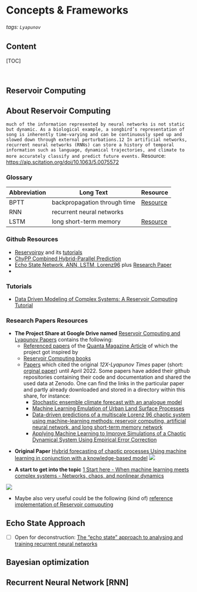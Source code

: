 # Concepts & Frameworks

###### tags: `Lyapunov`

## Content
[TOC]

&nbsp; 

## Reservoir Computing

## About Reservoir Computing
`much of the information represented by neural networks is not static but dynamic. As a biological example, a songbird’s representation of song is inherently time-varying and can be continuously sped up and slowed down through external perturbations.12 In artificial networks, recurrent neural networks (RNNs) can store a history of temporal information such as language, dynamical trajectories, and climate to more accurately classify and predict future events.`
Resource: https://aip.scitation.org/doi/10.1063/5.0075572

### Glossary
| Abbreviation | Long Text | Resource |
| -------- | -------- | ------|
| BPTT    | backpropagation through time     | [Resource](https://www.sciencedirect.com/science/article/pii/S0959438818302009?via%3Dihub)|
| RNN    | recurrent neural networks    | |
| LSTM |long short-term memory|[Resource](https://doi.org/10.1162/neco.1997.9.8.1735)|


### Github Resources
- [Reservoirpy](https://github.com/reservoirpy/reservoirpy) and its [tutorials](https://github.com/reservoirpy/reservoirpy/tree/master/tutorials)
- [ChyPP Combined Hybrid-Parallel Prediction](https://github.com/awikner/CHyPP)
- [Echo State Network, ANN, LSTM, Lorenz96](https://github.com/ashesh6810/RCESN_spatio_temporal) plus [Research Paper](https://npg.copernicus.org/articles/27/373/2020/npg-27-373-2020.pdf)
- 

### Tutorials
- [Data Driven Modeling of Complex Systems: A Reservoir Computing Tutorial](https://towardsdatascience.com/data-driven-modeling-of-complex-systems-8a96dc92abf9)

### Research Papers Resources
- **The Project Share at Google Drive named** [Reservoir Computing and Lyapunov Papers](https://drive.google.com/drive/folders/1k8CK4sZdLH_wBURhgpL9KALrrVdhGjbQ?usp=sharing) contains the following:
  * [Referenced papers](https://drive.google.com/drive/folders/1TiNeHFyYzE4GM_c3pWGFj6iFEGDmh_1F?usp=sharing) of the [Quanta Magazine Article](https://www.quantamagazine.org/machine-learnings-amazing-ability-to-predict-chaos-20180418/) of which the project got inspired  by  
  * [Reservoir Computing books](https://drive.google.com/drive/folders/1KjsVNSTHzqYjPzX4l_9fDCL8IwwKsoJj?usp=sharing)
  * [Papers](https://drive.google.com/drive/folders/1sTSDBxfW_rJ-CRqvDRx-ehzndIQ6ORbK?usp=sharing) which cited the original *12X-Lyapunov Times* paper (short: [orginal paper](https://drive.google.com/open?id=1AkVMKwpyp6LLu3-jyaQMLp8KPVgKuEgb&authuser=matthias.frenzl%40gmail.com&usp=drive_fs)) until April 2022. 
Some papers have added their github repositories containing their code and documentation and shared the used data at Zenodo. One can find the links in the particular paper and partly already downloaded and stored in a directory within this share, for instance:   
    * [Stochastic ensemble climate forecast with an analogue model](https://drive.google.com/drive/folders/16vZgIEJMNFCo-7YqbwcsJLOJWpbqQaMk?usp=sharing)
    * [Machine Learning Emulation of Urban Land Surface Processes](https://drive.google.com/drive/folders/17-ZVWbmnbI99x7HqhLv3-q-La6O7uQA7?usp=sharing)
    * [Data-driven predictions of a multiscale Lorenz 96 chaotic system
using machine-learning methods: reservoir computing, artificial
neural network, and long short-term memory network](https://drive.google.com/drive/folders/176W3693wfgYKQqTRpxPB37W5aaHoPF3r?usp=sharing)
    * [Applying Machine Learning to Improve Simulations of a
Chaotic Dynamical System Using Empirical Error
Correction](https://drive.google.com/drive/folders/16YYqqmd_R7qVpN9ZROX3NqQ1KTl7mfR2?usp=sharing)
 * **Original Paper** [Hybrid forecasting of chaotic processes Using machine learning in conjunction with a knowledge-based model](https://drive.google.com/open?id=1AkVMKwpyp6LLu3-jyaQMLp8KPVgKuEgb&authuser=matthias.frenzl%40gmail.com&usp=drive_fs)
![](https://hackmd.io/_uploads/HJQN4ZHUq.png)


  * **A start to get into the topic** [1 Start here -  When machine learning meets complex systems - Networks, chaos, and nonlinear dynamics](https://drive.google.com/file/d/19GQTl6J7zLEYXzGBaBWzmbKZXHOhFDzp/view?usp=sharing)

![](https://hackmd.io/_uploads/B1HBH-S89.png)


* Maybe also very useful could be the following (kind of) [reference implementation of Reservoir comuputing](https://drive.google.com/drive/folders/16w-Ft6alYtYL0GJw59R6NJQfCnXngfCt?usp=sharing)

## Echo State Approach
- [ ]  Open for deconstruction: [The “echo state” approach to analysing and training recurrent neural networks](https://drive.google.com/file/d/1-2zf47O9JLtJ8zEUUQK-IQ2eXgbS-ZZ4/view?usp=sharing)
## Bayesian optimization

## Recurrent Neural Network [RNN]
